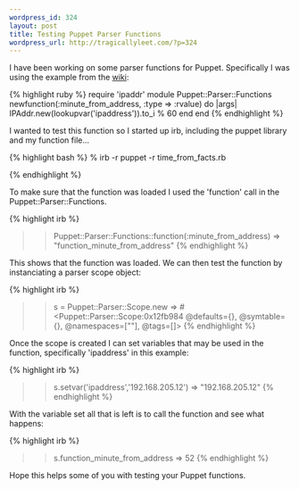 ```yaml
--- 
wordpress_id: 324
layout: post
title: Testing Puppet Parser Functions
wordpress_url: http://tragicallyleet.com/?p=324
---
```

I have been working on some parser functions for Puppet. Specifically I was using the example from the [wiki](http://reductivelabs.com/trac/puppet/wiki/WritingYourOwnFunctions):

{% highlight ruby %}
require 'ipaddr'
module Puppet::Parser::Functions
	newfunction(:minute_from_address, :type => :rvalue) do |args|
		IPAddr.new(lookupvar('ipaddress')).to_i % 60
	end
end
{% endhighlight %}

I wanted to test this function so I started up irb, including the puppet library and my function file...

{% highlight bash %}
% irb -r puppet -r time_from_facts.rb
>>
{% endhighlight %}

To make sure that the function was loaded I used the 'function' call in the Puppet::Parser::Functions.

{% highlight irb %}
>> Puppet::Parser::Functions::function(:minute_from_address)
=> "function_minute_from_address"
{% endhighlight %}

This shows that the function was loaded. We can then test the function by instanciating a parser scope object:

{% highlight irb %}
>> s = Puppet::Parser::Scope.new
=> #<Puppet::Parser::Scope:0x12fb984 @defaults={}, @symtable={}, @namespaces=[""], @tags=[]>
{% endhighlight %}

Once the scope is created I can set variables that may be used in the function, specifically 'ipaddress' in this example:

{% highlight irb %}
>> s.setvar('ipaddress','192.168.205.12')
=> "192.168.205.12"
{% endhighlight %}

With the variable set all that is left is to call the function and see what happens:

{% highlight irb %}
>> s.function_minute_from_address
=> 52
{% endhighlight %}

Hope this helps some of you with testing your Puppet functions.
